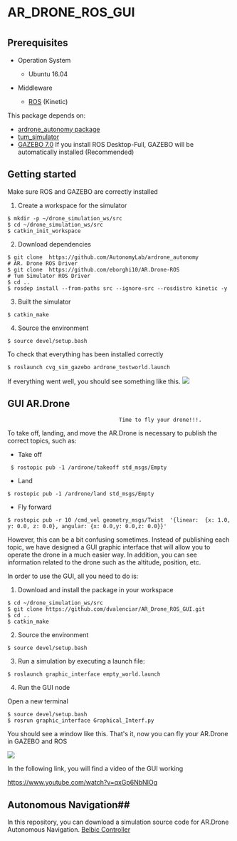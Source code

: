 # AR_DRONE_ROS_GUI
#


## Prerequisites
* Operation System
  * Ubuntu 16.04
  
* Middleware 
  * [ROS](http://wiki.ros.org/kinetic/Installation/Ubuntu) (Kinetic)

This package depends on:
* [ardrone_autonomy package](https://github.com/AutonomyLab/ardrone_autonomy)
* [tum_simulator](https://github.com/eborghi10/AR.Drone-ROS)
* [GAZEBO 7.0](http://gazebosim.org/) If you install ROS Desktop-Full, GAZEBO will be automatically installed (Recommended)

## Getting started

Make sure ROS and GAZEBO are correctly installed

1. Create a workspace for the simulator

```
$ mkdir -p ~/drone_simulation_ws/src
$ cd ~/drone_simulation_ws/src
$ catkin_init_workspace
```

2. Download dependencies

```
$ git clone  https://github.com/AutonomyLab/ardrone_autonomy          # AR. Drone ROS Driver
$ git clone  https://github.com/eborghi10/AR.Drone-ROS                # Tum Simulator ROS Driver
$ cd ..
$ rosdep install --from-paths src --ignore-src --rosdistro kinetic -y
```

3. Built the simulator

```
$ catkin_make 
```

4. Source the environment 

```
$ source devel/setup.bash
```

To check that everything has been installed correctly

```
$ roslaunch cvg_sim_gazebo ardrone_testworld.launch
```

If everything went well, you should see something like this.
![](https://github.com/dvalenciar/AR_Drone_ROS_GUI/blob/master/pics/pic_1.jpg)


## GUI AR.Drone
                                       Time to fly your drone!!!.

To take off, landing, and move the  AR.Drone is necessary to publish the correct topics, such as: 

* Take off
 ```
  $ rostopic pub -1 /ardrone/takeoff std_msgs/Empty
  ```
 * Land 
  ```
  $ rostopic pub -1 /ardrone/land std_msgs/Empty
  ```
 * Fly forward
 ```
 $ rostopic pub -r 10 /cmd_vel geometry_msgs/Twist  '{linear:  {x: 1.0, y: 0.0, z: 0.0}, angular: {x: 0.0,y: 0.0,z: 0.0}}'
 ```

However, this can be a bit confusing sometimes. Instead of publishing each topic, we have designed a GUI graphic interface that will allow you to operate the drone in a much easier way. In addition, you can see information related to the drone such as the  altitude, position, etc.

In order to use the GUI, all you need to do is:

1. Download and install the package in your workspace

```
$ cd ~/drone_simulation_ws/src
$ git clone https://github.com/dvalenciar/AR_Drone_ROS_GUI.git
$ cd ..
$ catkin_make 
```

2. Source the environment 
```
$ source devel/setup.bash
```

3. Run a simulation by executing a launch file:
```
$ roslaunch graphic_interface empty_world.launch 
```

4. Run the GUI node

Open a new terminal 
```
$ source devel/setup.bash
$ rosrun graphic_interface Graphical_Interf.py
```
You should see a window like this. That's it, now you can fly your AR.Drone in GAZEBO and ROS

![](https://github.com/dvalenciar/AR_Drone_ROS_GUI/blob/master/pics/pic_22.png)



In the following link, you will find  a video of the GUI  working

https://www.youtube.com/watch?v=qxGp6NbNIOg

## Autonomous Navigation##

In this repository, you can download a simulation source code for AR.Drone Autonomous Navigation. 
[Belbic Controller](https://github.com/dvalenciar/BELBIC_Controller_ROS)

